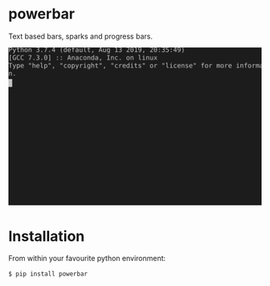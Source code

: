 # powerbar

Text based bars, sparks and progress bars.

![demo](demo.svg)

# Installation

From within your favourite python environment:

```console
$ pip install powerbar
```
